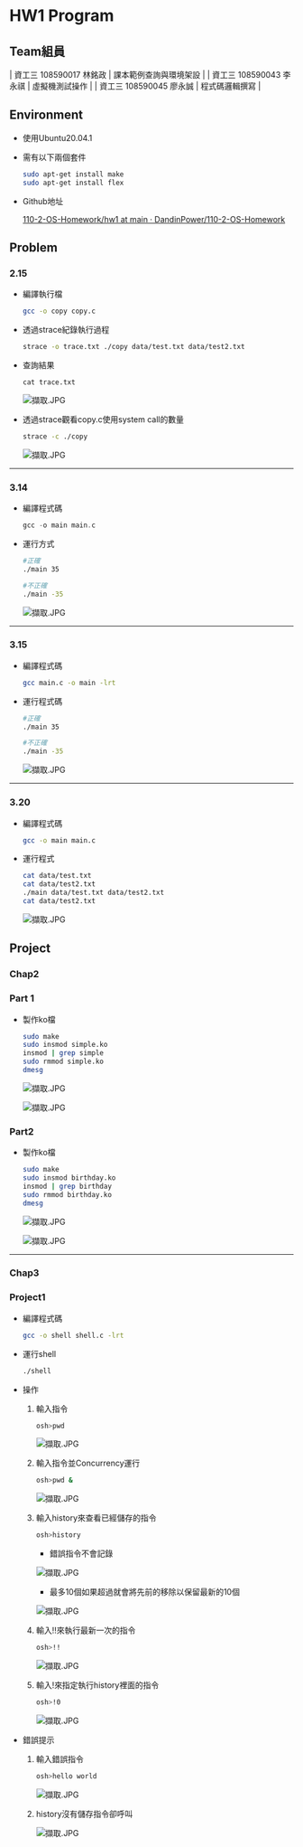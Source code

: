 # HW1 Program

## Team組員

| 資工三 108590017 林銘政 | 課本範例查詢與環境架設 |
| 資工三 108590043 李永祺 | 虛擬機測試操作 |
| 資工三 108590045 廖永誠  | 程式碼邏輯撰寫 |

## Environment

- 使用Ubuntu20.04.1
- 需有以下兩個套件
    
    ```bash
    sudo apt-get install make
    sudo apt-get install flex
    ```
    
- Github地址
    
    [110-2-OS-Homework/hw1 at main · DandinPower/110-2-OS-Homework](https://github.com/DandinPower/110-2-OS-Homework/tree/main/hw1)

## Problem

### 2.15

- 編譯執行檔
    
    ```bash
    gcc -o copy copy.c
    ```
    
- 透過strace紀錄執行過程
    
    ```bash
    strace -o trace.txt ./copy data/test.txt data/test2.txt
    ```
    
- 查詢結果
    
    ```
    cat trace.txt
    ```
    
    ![擷取.JPG](image/%E6%93%B7%E5%8F%96.jpg)
    
- 透過strace觀看copy.c使用system call的數量
    
    ```bash
    strace -c ./copy
    ```
    
    ![擷取.JPG](image/%E6%93%B7%E5%8F%96%201.jpg)
    

---

### 3.14

- 編譯程式碼
    
    ```c
    gcc -o main main.c
    ```
    
- 運行方式
    
    ```bash
    #正確
    ./main 35
    
    #不正確
    ./main -35
    ```
    
    ![擷取.JPG](image/%E6%93%B7%E5%8F%96%202.jpg)
    

---

### 3.15

- 編譯程式碼
    
    ```bash
    gcc main.c -o main -lrt
    ```
    
- 運行程式碼
    
    ```bash
    #正確
    ./main 35
    
    #不正確
    ./main -35
    ```
    
    ![擷取.JPG](image/%E6%93%B7%E5%8F%96%203.jpg)
    

---

### 3.20

- 編譯程式碼
    
    ```bash
    gcc -o main main.c
    ```
    
- 運行程式
    
    ```bash
    cat data/test.txt
    cat data/test2.txt
    ./main data/test.txt data/test2.txt
    cat data/test2.txt
    ```
    
    ![擷取.JPG](image/%E6%93%B7%E5%8F%96%204.jpg)
    

## Project

### Chap2

### Part 1

- 製作ko檔
    
    ```bash
    sudo make
    sudo insmod simple.ko
    insmod | grep simple
    sudo rmmod simple.ko
    dmesg
    ```
    
    ![擷取.JPG](image/%E6%93%B7%E5%8F%96%205.jpg)
    
    ![擷取.JPG](image/%E6%93%B7%E5%8F%96%206.jpg)
    

### Part2

- 製作ko檔
    
    ```bash
    sudo make
    sudo insmod birthday.ko
    insmod | grep birthday
    sudo rmmod birthday.ko
    dmesg
    ```
    
    ![擷取.JPG](image/%E6%93%B7%E5%8F%96%207.jpg)
    
    ![擷取.JPG](image/%E6%93%B7%E5%8F%96%208.jpg)
    

---

### Chap3

### Project1

- 編譯程式碼
    
    ```bash
    gcc -o shell shell.c -lrt
    ```
    
- 運行shell
    
    ```bash
    ./shell
    ```
    
- 操作
    1. 輸入指令
        
        ```bash
        osh>pwd
        ```
        
        ![擷取.JPG](image/%E6%93%B7%E5%8F%96%209.jpg)
        
    2. 輸入指令並Concurrency運行
        
        ```bash
        osh>pwd &
        ```
        
        ![擷取.JPG](image/%E6%93%B7%E5%8F%96%2010.jpg)
        
    3. 輸入history來查看已經儲存的指令
        
        ```bash
        osh>history
        ```
        
        - 錯誤指令不會記錄
        
        ![擷取.JPG](image/%E6%93%B7%E5%8F%96%2011.jpg)
        
        - 最多10個如果超過就會將先前的移除以保留最新的10個
        
        ![擷取.JPG](image/%E6%93%B7%E5%8F%96%2012.jpg)
        
    4. 輸入!!來執行最新一次的指令
        
        ```bash
        osh>!!
        ```
        
        ![擷取.JPG](image/%E6%93%B7%E5%8F%96%2013.jpg)
        
    5. 輸入!<index>來指定執行history裡面的指令
        
        ```bash
        osh>!0
        ```
        
        ![擷取.JPG](image/%E6%93%B7%E5%8F%96%2014.jpg)
        
- 錯誤提示
    1. 輸入錯誤指令
        
        ```bash
        osh>hello world
        ```
        
        ![擷取.JPG](image/%E6%93%B7%E5%8F%96%2015.jpg)
        
    2. history沒有儲存指令卻呼叫
        
        ![擷取.JPG](image/%E6%93%B7%E5%8F%96%2016.jpg)